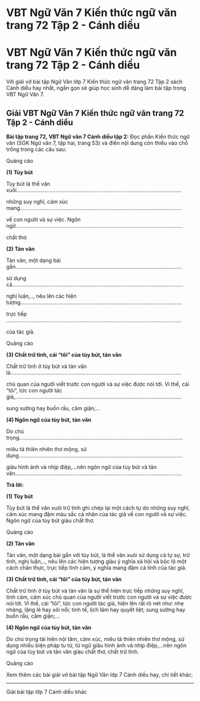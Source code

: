 # VBT Ngữ Văn 7 Kiến thức ngữ văn trang 72 Tập 2 - Cánh diều

# VBT Ngữ Văn 7 Kiến thức ngữ văn trang 72 Tập 2 - Cánh diều

Với giải vở bài tập Ngữ Văn lớp 7 Kiến thức ngữ văn trang 72 Tập 2 sách Cánh diều hay nhất, ngắn gọn sẽ giúp học sinh dễ dàng làm bài tập trong VBT Ngữ Văn 7.

## Giải VBT Ngữ Văn 7 Kiến thức ngữ văn trang 72 Tập 2 - Cánh diều

**Bài tập trang 72, VBT Ngữ văn 7 Cánh diều tập 2:** Đọc phần Kiến thức ngữ văn (SGK Ngữ văn 7, tập hai, trang 53) và điền nội dung còn thiếu vào chỗ trống trong các câu sau:

Quảng cáo

**(1) Tùy bút**

Tùy bút là thể văn xuôi.............................................................................................................. 

những suy nghĩ, cảm xúc mang............................................................................................................ 

về con người và sự việc. Ngôn ngữ............................................................................................................... 

chất thơ.

**(2) Tản văn**

Tản văn, một dạng bài gần............................................................................................................... 

sử dụng cả.................................................................................................................. 

nghị luận,.., nêu lên các hiện tượng............................................................................................................ 

trực tiếp ..................................................................................................................... 

của tác giả.

Quảng cáo

**(3) Chất trữ tình, cái “tôi” của tùy bút, tản văn**

Chất trữ tình ở tùy bút và tản văn là.................................................................................................................. 

chủ quan của người viết trước con người và sự việc được nói tới. Vì thế, cái “tôi”, tức con người tác giả,............................................................................................................... 

sung sướng hay buồn rầu, căm giận;...

**(4) Ngôn ngữ của tùy bút, tản văn**

Do chú trọng............................................................................................................. 

miêu tả thiên nhiên thơ mộng, sử dụng............................................................................................................. 

giàu hình ảnh và nhịp điệp,...nên ngôn ngữ của tùy bút và tản văn............................................................................................................... 

**Trả lời:**

**(1) Tùy bút**

Tùy bút là thể văn xuôi trữ tình ghi chép lại một cách tự do những suy nghĩ, cảm xúc mang đậm màu sắc cá nhân của tác giả về con người và sự việc. Ngôn ngữ của tùy bút giàu chất thơ.

Quảng cáo

**(2) Tản văn**

Tản văn, một dạng bài gần với tùy bút, là thể văn xuôi sử dụng cả tự sự, trữ tình, nghị luận,.., nêu lên các hiện tượng giàu ý nghĩa xã hội và bộc lộ một cách chân thực, trực tiếp tình cảm, ý nghĩa mang đậm cá tính của tác giả.

**(3) Chất trữ tình, cái “tôi” của tùy bút, tản văn**

Chất trữ tình ở tùy bút và tản văn là sự thể hiện trực tiếp những suy nghĩ, tình cảm, cảm xúc chủ quan của người viết trước con người và sự việc được nói tới. Vì thế, cái “tôi”, tức con người tác giả, hiện lên rất rõ nét như: nhẹ nhàng, lặng lẽ hay sôi nổi; tinh tế, lịch lãm hay quyết liệt; sung sướng hay buồn rầu, căm giận;...

**(4) Ngôn ngữ của tùy bút, tản văn**

Do chú trọng tái hiện nội tâm, cảm xúc, miêu tả thiên nhiên thơ mộng, sử dụng nhiều biện pháp tu từ, từ ngữ giàu hình ảnh và nhịp điệp,...nên ngôn ngữ của tùy bút và tản văn giàu chất thơ, chất trữ tình.

Quảng cáo

Xem thêm các bài giải vở bài tập Ngữ Văn lớp 7 Cánh diều hay, chi tiết khác:

* * *

Giải bài tập lớp 7 Cánh diều khác
